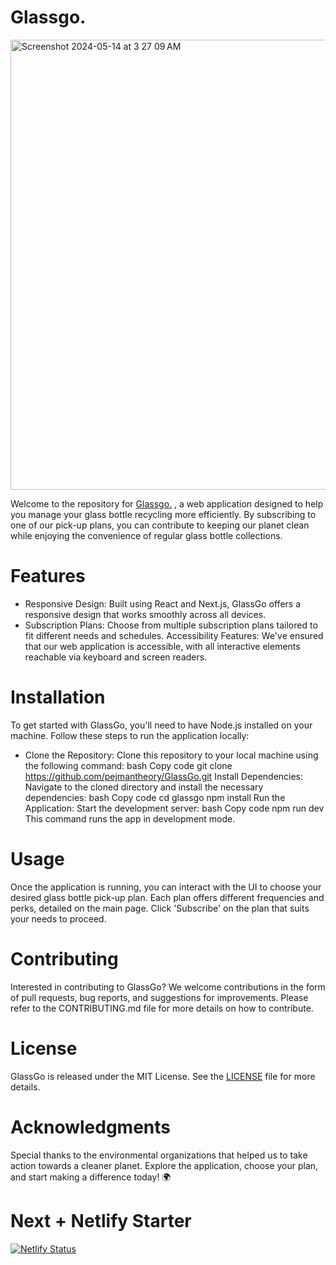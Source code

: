 # Glassgo.

<img width="720" alt="Screenshot 2024-05-14 at 3 27 09 AM" src="https://github.com/pejmantheory/GlassGo/assets/81389644/f20a7f45-7b9f-4177-9063-5c8e1a545904">


Welcome to the repository for [Glassgo.](https://glassgo.io)
, a web application designed to help you manage your glass bottle recycling more efficiently. By subscribing to one of our pick-up plans, you can contribute to keeping our planet clean while enjoying the convenience of regular glass bottle collections.

# Features
* Responsive Design: Built using React and Next.js, GlassGo offers a responsive design that works smoothly across all devices.
* Subscription Plans: Choose from multiple subscription plans tailored to fit different needs and schedules.
Accessibility Features: We've ensured that our web application is accessible, with all interactive elements reachable via keyboard and screen readers.
# Installation
To get started with GlassGo, you'll need to have Node.js installed on your machine. Follow these steps to run the application locally:

* Clone the Repository: Clone this repository to your local machine using the following command:
bash
Copy code
git clone https://github.com/pejmantheory/GlassGo.git
Install Dependencies: Navigate to the cloned directory and install the necessary dependencies:
bash
Copy code
cd glassgo
npm install
Run the Application: Start the development server:
bash
Copy code
npm run dev
This command runs the app in development mode.
# Usage
Once the application is running, you can interact with the UI to choose your desired glass bottle pick-up plan. Each plan offers different frequencies and perks, detailed on the main page. Click 'Subscribe' on the plan that suits your needs to proceed.

# Contributing
Interested in contributing to GlassGo? We welcome contributions in the form of pull requests, bug reports, and suggestions for improvements. Please refer to the CONTRIBUTING.md file for more details on how to contribute.

# License
GlassGo is released under the MIT License. See the [LICENSE](./LICENSE.md) file for more details.

# Acknowledgments
Special thanks to the environmental organizations that helped us to take action towards a cleaner planet.
Explore the application, choose your plan, and start making a difference today! 🌍

# Next + Netlify Starter

[![Netlify Status](https://api.netlify.com/api/v1/badges/46648482-644c-4c80-bafb-872057e51b6b/deploy-status)](https://app.netlify.com/sites/next-dev-starter/deploys)
